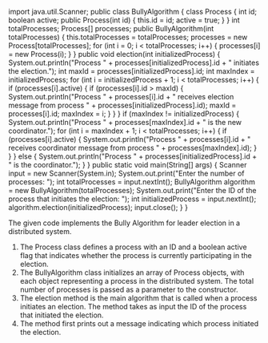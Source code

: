 import java.util.Scanner;
public class BullyAlgorithm {
 class Process {
 int id;
 boolean active;
 public Process(int id) {
 this.id = id;
 active = true;
 }
 }
 int totalProcesses;
 Process[] processes;
 public BullyAlgorithm(int totalProcesses) {
 this.totalProcesses = totalProcesses;
 processes = new Process[totalProcesses];
 for (int i = 0; i < totalProcesses; i++) {
 processes[i] = new Process(i);
 }
 }
 public void election(int initializedProcess) {
 System.out.println("Process " + processes[initializedProcess].id + " initiates the election.");
 int maxId = processes[initializedProcess].id;
 int maxIndex = initializedProcess;
 for (int i = initializedProcess + 1; i < totalProcesses; i++) {
 if (processes[i].active) {
 if (processes[i].id > maxId) {
 System.out.println("Process " + processes[i].id + " receives election message from process " + 
processes[initializedProcess].id);
 maxId = processes[i].id;
 maxIndex = i;
 }
 }
}
 if (maxIndex != initializedProcess) {
 System.out.println("Process " + processes[maxIndex].id + " is the new coordinator.");
 for (int i = maxIndex + 1; i < totalProcesses; i++) {
 if (processes[i].active) {
 System.out.println("Process " + processes[i].id + " receives coordinator message from process " + 
processes[maxIndex].id);
 }
 }
 } else {
 System.out.println("Process " + processes[initializedProcess].id + " is the coordinator.");
 }
 }
 public static void main(String[] args) {
 Scanner input = new Scanner(System.in);
 System.out.print("Enter the number of processes: ");
 int totalProcesses = input.nextInt();
 BullyAlgorithm algorithm = new BullyAlgorithm(totalProcesses);
 System.out.print("Enter the ID of the process that initiates the election: ");
 int initializedProcess = input.nextInt();
 algorithm.election(initializedProcess);
 input.close();
 }
}



The given code implements the Bully Algorithm for leader election in a distributed 
system.
1. The Process class defines a process with an ID and a boolean active flag that 
indicates whether the process is currently participating in the election.
2. The BullyAlgorithm class initializes an array of Process objects, with each 
object representing a process in the distributed system. The total number of 
processes is passed as a parameter to the constructor.
3. The election method is the main algorithm that is called when a process 
initiates an election. The method takes as input the ID of the process that 
initiated the election.
4. The method first prints out a message indicating which process initiated the 
election.

